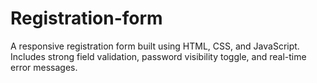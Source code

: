 # Registration-form
A responsive registration form built using HTML, CSS, and JavaScript. Includes strong field validation, password visibility toggle, and real-time error messages.
